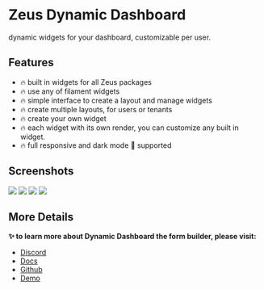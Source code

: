# Zeus Dynamic Dashboard

dynamic widgets for your dashboard, customizable per user.

## Features

- 🔥 built in widgets for all Zeus packages
- 🔥 use any of filament widgets
- 🔥 simple interface to create a layout and manage widgets
- 🔥 create multiple layouts, for users or tenants
- 🔥 create your own widget
- 🔥 each widget with its own render, you can customize any built in widget.
- 🔥 full responsive and dark mode 🌚 supported

## Screenshots

![](https://larazeus.com/images/screenshots/dynamic-dashboard/admin-1.png)
![](https://larazeus.com/images/screenshots/dynamic-dashboard/admin-2.png)
![](https://larazeus.com/images/screenshots/dynamic-dashboard/admin-3.png)
![](https://larazeus.com/images/screenshots/dynamic-dashboard/admin-4.png)

## More Details
**✨ to learn more about Dynamic Dashboard the form builder, please visit:**

- [Discord](https://discord.com/channels/883083792112300104/1121563279668555897)
- [Docs](https://larazeus.com/docs/dynamic-dashboard)
- [Github](https://github.com/lara-zeus/dynamic-dashboard)
- [Demo](https://demo.larazeus.com)

